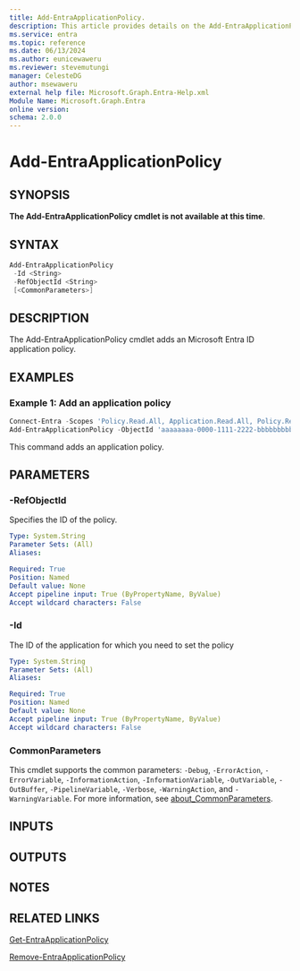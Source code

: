```yaml
---
title: Add-EntraApplicationPolicy.
description: This article provides details on the Add-EntraApplicationPolicy command.
ms.service: entra
ms.topic: reference
ms.date: 06/13/2024
ms.author: eunicewaweru
ms.reviewer: stevemutungi
manager: CelesteDG
author: msewaweru
external help file: Microsoft.Graph.Entra-Help.xml
Module Name: Microsoft.Graph.Entra
online version:
schema: 2.0.0
---
```


# Add-EntraApplicationPolicy

## SYNOPSIS

**The Add-EntraApplicationPolicy cmdlet is not available at this time**.

## SYNTAX

```powershell
Add-EntraApplicationPolicy 
 -Id <String> 
 -RefObjectId <String> 
 [<CommonParameters>]
```

## DESCRIPTION

The Add-EntraApplicationPolicy  cmdlet adds an Microsoft Entra ID application policy.

## EXAMPLES

### Example 1: Add an application policy

```powershell
Connect-Entra -Scopes 'Policy.Read.All, Application.Read.All, Policy.ReadWrite.ApplicationConfiguration, Application.Read.All, Directory.Read.All'
Add-EntraApplicationPolicy -ObjectId 'aaaaaaaa-0000-1111-2222-bbbbbbbbbbbb' -RefObjectId '1aaaaaa1-2bb2-3cc3-4dd4-5eeeeeeeeee5'
```

This command adds an application policy.

## PARAMETERS

### -RefObjectId

Specifies the ID of the policy.

```yaml
Type: System.String
Parameter Sets: (All)
Aliases:

Required: True
Position: Named
Default value: None
Accept pipeline input: True (ByPropertyName, ByValue)
Accept wildcard characters: False
```

### -Id

The ID of the application for which you need to set the policy

```yaml
Type: System.String
Parameter Sets: (All)
Aliases:

Required: True
Position: Named
Default value: None
Accept pipeline input: True (ByPropertyName, ByValue)
Accept wildcard characters: False
```

### CommonParameters

This cmdlet supports the common parameters: `-Debug`, `-ErrorAction`, `-ErrorVariable`, `-InformationAction`, `-InformationVariable`, `-OutVariable`, `-OutBuffer`, `-PipelineVariable`, `-Verbose`, `-WarningAction`, and `-WarningVariable`. For more information, see [about_CommonParameters](https://go.microsoft.com/fwlink/?LinkID=113216).

## INPUTS

## OUTPUTS

## NOTES

## RELATED LINKS

[Get-EntraApplicationPolicy](Get-EntraApplicationPolicy.md)

[Remove-EntraApplicationPolicy](Remove-EntraApplicationPolicy.md)
